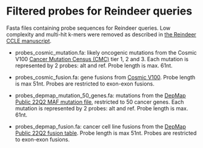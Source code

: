 # Filtered probes for Reindeer queries

Fasta files containing probe sequences for Reindeer queries. Low complexity and multi-hit k-mers were removed as described in [the Reindeer CCLE manuscript](https://www.biorxiv.org/content/10.1101/2024.02.27.581927v1).

* probes_cosmic_mutation.fa: likely oncogenic mutations from the Cosmic V100 [Cancer Mutation Census (CMC)](https://cancer.sanger.ac.uk/cmc/home) tier 1, 2 and 3. Each mutation is represented by 2 probes: alt and ref. Probe length is max. 61nt.

* probes_cosmic_fusion.fa: gene fusions from [Cosmic V100](https://cancer.sanger.ac.uk/cosmic/fusion). Probe length is max 51nt. Probes are restricted to exon-exon fusions. 

* probes_depmap_mutation_50_genes.fa: mutations from the [DepMap Public 22Q2 MAF mutation file](https://depmap.org/portal/), restricted to 50 cancer genes. Each mutation is represented by 2 probes: alt and ref. Probe length is max. 61nt. 

* probes_depmap_fusion.fa: cancer cell line fusions from the [DepMap Public 22Q2 fusion table](https://depmap.org/portal/). Probe length is max 51nt. Probes are restricted to exon-exon fusions. 

